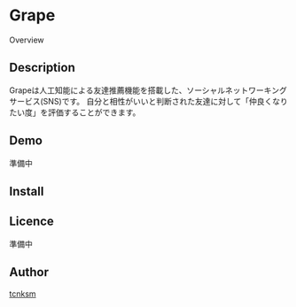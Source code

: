 Grape
====

Overview

## Description
Grapeは人工知能による友達推薦機能を搭載した、ソーシャルネットワーキングサービス(SNS)です。
自分と相性がいいと判断された友達に対して「仲良くなりたい度」を評価することができます。

## Demo
準備中

## Install

## Licence
準備中

## Author

[tcnksm](https://github.com/MLOA)
